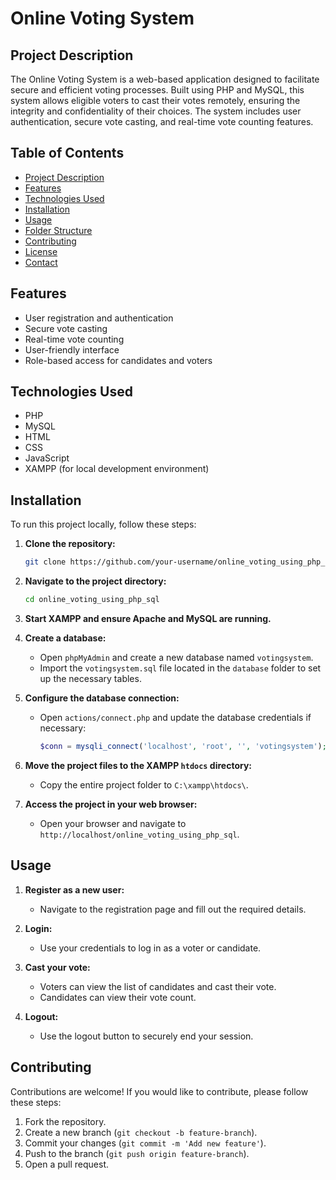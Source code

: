 # Online Voting System

## Project Description

The Online Voting System is a web-based application designed to facilitate secure and efficient voting processes. Built using PHP and MySQL, this system allows eligible voters to cast their votes remotely, ensuring the integrity and confidentiality of their choices. The system includes user authentication, secure vote casting, and real-time vote counting features.

## Table of Contents

- [Project Description](#project-description)
- [Features](#features)
- [Technologies Used](#technologies-used)
- [Installation](#installation)
- [Usage](#usage)
- [Folder Structure](#folder-structure)
- [Contributing](#contributing)
- [License](#license)
- [Contact](#contact)

## Features

- User registration and authentication
- Secure vote casting
- Real-time vote counting
- User-friendly interface
- Role-based access for candidates and voters

## Technologies Used

- PHP
- MySQL
- HTML
- CSS
- JavaScript
- XAMPP (for local development environment)

## Installation

To run this project locally, follow these steps:

1. **Clone the repository:**
    ```bash
    git clone https://github.com/your-username/online_voting_using_php_sql.git
    ```

2. **Navigate to the project directory:**
    ```bash
    cd online_voting_using_php_sql
    ```

3. **Start XAMPP and ensure Apache and MySQL are running.**

4. **Create a database:**
    - Open `phpMyAdmin` and create a new database named `votingsystem`.
    - Import the `votingsystem.sql` file located in the `database` folder to set up the necessary tables.

5. **Configure the database connection:**
    - Open `actions/connect.php` and update the database credentials if necessary:
      ```php
      $conn = mysqli_connect('localhost', 'root', '', 'votingsystem');
      ```

6. **Move the project files to the XAMPP `htdocs` directory:**
    - Copy the entire project folder to `C:\xampp\htdocs\`.

7. **Access the project in your web browser:**
    - Open your browser and navigate to `http://localhost/online_voting_using_php_sql`.

## Usage

1. **Register as a new user:**
    - Navigate to the registration page and fill out the required details.
  
2. **Login:**
    - Use your credentials to log in as a voter or candidate.

3. **Cast your vote:**
    - Voters can view the list of candidates and cast their vote.
    - Candidates can view their vote count.

4. **Logout:**
    - Use the logout button to securely end your session.

## Contributing

Contributions are welcome! If you would like to contribute, please follow these steps:

1. Fork the repository.
2. Create a new branch (`git checkout -b feature-branch`).
3. Commit your changes (`git commit -m 'Add new feature'`).
4. Push to the branch (`git push origin feature-branch`).
5. Open a pull request.





